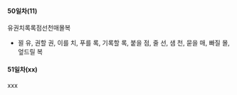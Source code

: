 #### 50일차(11)
유권치록록점선천매몰복
- 꾈 유, 권할 권, 이를 치, 푸를 록, 기록할 록, 붙을 점, 줄 선, 샘 천, 묻을 매, 빠질 몰, 엎드릴 복
#### 51일차(xx)
xxx